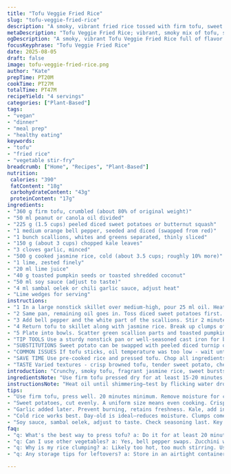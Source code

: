 ```yaml
---
title: "Tofu Veggie Fried Rice"
slug: "tofu-veggie-fried-rice"
description: "A smoky, vibrant fried rice tossed with firm tofu, sweet potatoes, bell peppers, and kale. Aromatic garlic and tangy lime lift the dish. Toasted coconut adds texture; sambal oelek brings heat. Uses jasmine rice for soft grains that separate well. Quick pan technique for browning tofu and tender veggies. Options to swap sweet potato for butternut squash or turnip; coconut flakes for toasted pumpkin seeds. Balanced, plant-based, nut-free, dairy and egg free. Serves 4 with a bright, citrus-fresh finish."
metaDescription: "Tofu Veggie Fried Rice; vibrant, smoky mix of tofu, sweet potatoes, and kale with a tangy lime twist. Packed with flavor, easy to prepare."
ogDescription: "A smoky, vibrant Tofu Veggie Fried Rice full of flavor and fresh ingredients. Perfect for a delicious plant-based meal any day."
focusKeyphrase: "Tofu Veggie Fried Rice"
date: 2025-08-05
draft: false
image: tofu-veggie-fried-rice.png
author: "Kate"
prepTime: PT20M
cookTime: PT27M
totalTime: PT47M
recipeYield: "4 servings"
categories: ["Plant-Based"]
tags:
- "vegan"
- "dinner"
- "meal prep"
- "healthy eating"
keywords:
- "tofu"
- "fried rice"
- "vegetable stir-fry"
breadcrumb: ["Home", "Recipes", "Plant-Based"]
nutrition: 
 calories: "390"
 fatContent: "18g"
 carbohydrateContent: "43g"
 proteinContent: "17g"
ingredients:
- "360 g firm tofu, crumbled (about 80% of original weight)"
- "50 ml peanut or canola oil divided"
- "225 g (1.5 cups) peeled diced sweet potatoes or butternut squash"
- "1 medium orange bell pepper, seeded and diced (swapped from red)"
- "1 bunch scallions, whites and greens separated, thinly sliced"
- "150 g (about 3 cups) chopped kale leaves"
- "3 cloves garlic, minced"
- "500 g cooked jasmine rice, cold (about 3.5 cups; roughly 10% more)"
- "1 lime, zested finely"
- "20 ml lime juice"
- "40 g toasted pumpkin seeds or toasted shredded coconut"
- "50 ml soy sauce (adjust to taste)"
- "4 ml sambal oelek or chili garlic sauce, adjust heat"
- "Lime wedges for serving"
instructions:
- "1 In a large nonstick skillet over medium-high, pour 25 ml oil. Heat until shimmering. Add crumbled tofu in a thin layer. Let brown undisturbed 5-7 minutes without stirring. The crisp golden bits form the flavor base, so be patient. When bottom is caramelized, toss gently to brown another side, 2-3 minutes. Remove tofu to plate, set aside."
- "2 Same pan, remaining oil goes in. Toss diced sweet potatoes first. Stir frequently but lightly until cubes start to soften and a few edges turn golden, about 8 minutes. Do not overcrowd pan or steam; want dry pan surface and crispy edges."
- "3 Add bell pepper and the white part of the scallions. Stir 2 minutes until softened but still bright. Then toss kale and minced garlic in. Cook 3-4 minutes more until kale looses rigidity but not wilted past tender crisp. Season with salt and black pepper here to build layers of seasoning. Vegetables should be vibrant, not mush."
- "4 Return tofu to skillet along with jasmine rice. Break up clumps of rice with spatula to loosen grains, stir through. Toss in lime zest and juice. Slowly drizzle soy sauce and sambal oelek across the surface, fold everything gently on high heat to warm through but keep texture distinct. Check seasoning at this point; add more soy or chili if needed. Heat until rice slightly steams but does not stick, about 3 minutes."
- "5 Plate into bowls. Scatter green scallion parts and toasted pumpkin seeds or coconut on top for crunch. Serve with lime wedges for extra brightness. Squeeze lime over each bite for a fresh punch that cuts through the umami and earthiness."
- "TIP TOOLS Use a sturdy nonstick pan or well-seasoned cast iron for best browning and flips. Cold rice from day before; store covered in fridge to dry out, prevents mushy fried rice. High heat vital between steps to evaporate moisture quickly and keep edges crisp."
- "SUBSTITUTIONS Sweet potato can be swapped with peeled diced turnip or rutabaga, slower to cook but similar sweetness. Toasted coconut can be replaced with toasted pepitas or even crushed roasted peanuts if no allergy concerns. Sambal oelek replaced with sriracha or a few drops chili oil for smoky spice. Tofu pressed well for 20 minutes to expel moisture prevents watery pan and better browning."
- "COMMON ISSUES If tofu sticks, oil temperature was too low - wait until it’s hot enough before adding tofu. If rice clumps or gets mushy, likely rice was too hot or stirred too vigorously; handle gently. Watch kale timing; undercooked kale is bitter and tough, overcooked loses color and vitamins."
- "SAVE TIME Use pre-cooked rice and pressed tofu. Chop all ingredients before heating any oil to keep workflow efficient. Let tofu sit undisturbed in pan long enough to form crust, resist stirring early."
- "TASTE Varied textures - crisp browned tofu, tender sweet potato, chewy kale. Bright lime cutting through umami soy. Toasty pumpkin seeds add unexpected nutty crunch and richness. Heat from sambal oelek lingers but does not overpower."
introduction: "Crunchy, smoky tofu, fragrant jasmine rice, sweet bursts of orange pepper and maple-sweet cubes of soft sweet potato. You want tofu browned properly to get texture, not just warmed. Think key: high heat, minimal stirring early on to build those toasted bits sticking to the pan. Then the patty-soft sweet potato edges char slightly before bubbling softness inside. Bright lime and toasted nuts at the finish cut through richness — keep your ingredients ready, sticky risk lurks if you rush. Tofu needs pressing to hold together and crisp. Rice cold helps rice separate in the pan, no mush. Your goal: layers of texture and aroma, with just enough heat to meld flavors, not burn veg. Swap sweet potato for squash, or coconut for pumpkin seeds if you want a twist. Savory, earthy, a bit tangy. Not fussy, but technique matters."
ingredientsNote: "Use firm tofu pressed dry for at least 15-20 minutes; excess moisture kills browning, leads to soggy texture. Peeling and cutting sweet potato evenly ensures uniform cooking. Bell peppers can be any color; orange adds natural sweetness contrasting the earthiness of kale. Scallions add subtle onion flavor; separate white parts cook, green parts garnish. Jasmine rice preferred for fragrant yet slightly sticky grains; cold rice works best after chilling overnight. Lime zest and juice together punch up acidity and brightness. For crunch, toasted pumpkin seeds work well if you don’t have coconut flakes—both add nuttiness and textural contrast. Sambal oelek brings heat and depth; use less if sensitive. Soy sauce amps umami; use low sodium if desired, adjust salt accordingly."
instructionsNote: "Heat oil until shimmering—test by flicking water droplets; they should sizzle and evaporate immediately. When frying tofu, the key step is patience; browning through without stirring for 5-7 minutes forms an irresistible crust. Removing tofu early leads to pale, bland info. Use medium-high heat without crowding; if pan overcrowded veggies steam, losing crisp edges and flavor. Cook sweet potatoes until edges crisp and a knife slides in easily—don’t skip this to avoid uneven texture. Adding garlic and kale later ensures garlic doesn't burn, kale retains some texture and color. Toss rice and ingredients fast on high heat to warm and combine without clumping; broken or mushy rice means too much stirring or humid pan surface. Adjust seasoning last; soy sauce and sambal oelek vary in salt and heat. Serve with lime wedges for guests to freshen each bite. Efficiency tip: prep all ingredients before you heat pan—once pan hot, moves fast. Store any leftovers tightly sealed to maintain texture but expect rice to firm up after refrigeration."
tips:
- "Use firm tofu, press well. 20 minutes minimum. Remove moisture for crispiness. Heat oil until shimmering. Add tofu in a single layer—not overcrowded. Brown undisturbed."
- "Sweet potatoes, cut evenly. A uniform size means even cooking. Crisp edges needed. Stir frequently but not too much. Want dry, not mushy. Look for golden spots."
- "Garlic added later. Prevent burning, retains freshness. Kale, add in right timing. Cook until tender but still vibrant. Don't overdo it. Greens should pop."
- "Cold rice works best. Day-old is ideal—reduces moisture. Clumps come from too much stirring or hot rice. Gently warm through to separate grains."
- "Soy sauce, sambal oelek, adjust to taste. Check seasoning last. Key flavors come from layering. Blend them but don’t overpower. Greens finish it."
faq:
- "q: What's the best way to press tofu? a: Do it for at least 20 minutes. Use something heavy. Absorbs moisture; leads to better browning."
- "q: Can I use other vegetables? a: Yes, bell pepper swaps. Zucchini works too. Just keep cooking times in mind. Want tender, not mushy."
- "q: Why is my rice clumping? a: Likely too hot, too much stirring. Use cold rice, handle gently. If sticky, try using less moisture next time."
- "q: Any storage tips for leftovers? a: Store in an airtight container. Fridge is fine. But rice firms up. Reheat gently with splash of water."

---
```


